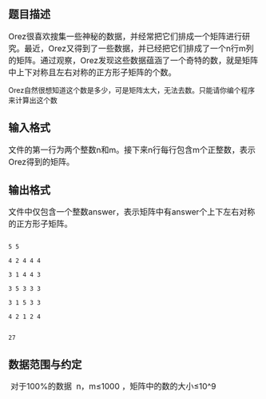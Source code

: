 ## 题目描述

<p><span style="font-size: medium">Orez很喜欢搜集一些神秘的数据，并经常把它们排成一个矩阵进行研究。最近，Orez又得到了一些数据，并已经把它们排成了一个n行m列的矩阵。通过观察，Orez发现这些数据蕴涵了一个奇特的数，就是矩阵中上下对称且左右对称的正方形子矩阵的个数。<br>
   Orez自然很想知道这个数是多少，可是矩阵太大，无法去数。只能请你编个程序来计算出这个数</span></p>

## 输入格式

<p><span style="font-size: medium">文件的第一行为两个整数n和m。接下来n行每行包含m个正整数，表示Orez得到的矩阵。</span></p>

## 输出格式

<p><span style="font-size: medium">文件中仅包含一个整数answer，表示矩阵中有answer个上下左右对称的正方形子矩阵。</span></p>

```input1
5 5
4 2 4 4 4
3 1 4 4 3
3 5 3 3 3
3 1 5 3 3
4 2 1 2 4
```
```output1
27
```
## 数据范围与约定

<p><span style="font-size: medium"> 对于100%的数据  n，m≤1000 ，矩阵中的数的大小≤10^9<br><br></span></p>

